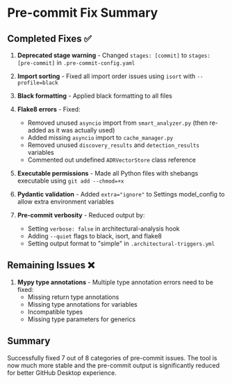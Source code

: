 # Pre-commit Fix Summary

## Completed Fixes ✅

1. **Deprecated stage warning** - Changed `stages: [commit]` to `stages: [pre-commit]` in `.pre-commit-config.yaml`

2. **Import sorting** - Fixed all import order issues using `isort` with `--profile=black`

3. **Black formatting** - Applied black formatting to all files

4. **Flake8 errors** - Fixed:
   - Removed unused `asyncio` import from `smart_analyzer.py` (then re-added as it was actually used)
   - Added missing `asyncio` import to `cache_manager.py`
   - Removed unused `discovery_results` and `detection_results` variables
   - Commented out undefined `ADRVectorStore` class reference

5. **Executable permissions** - Made all Python files with shebangs executable using `git add --chmod=+x`

6. **Pydantic validation** - Added `extra="ignore"` to Settings model_config to allow extra environment variables

7. **Pre-commit verbosity** - Reduced output by:
   - Setting `verbose: false` in architectural-analysis hook
   - Adding `--quiet` flags to black, isort, and flake8
   - Setting output format to "simple" in `.architectural-triggers.yml`

## Remaining Issues ❌

1. **Mypy type annotations** - Multiple type annotation errors need to be fixed:
   - Missing return type annotations
   - Missing type annotations for variables
   - Incompatible types
   - Missing type parameters for generics

## Summary

Successfully fixed 7 out of 8 categories of pre-commit issues. The tool is now much more stable and the pre-commit output is significantly reduced for better GitHub Desktop experience.
